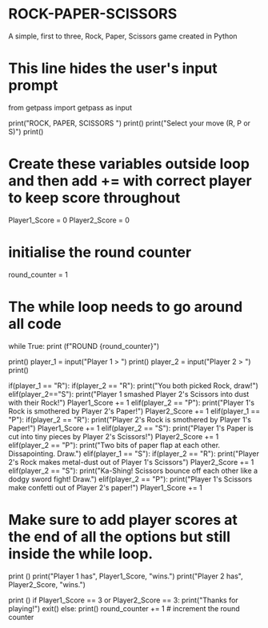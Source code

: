 # ROCK-PAPER-SCISSORS
A simple, first to three, Rock, Paper, Scissors game created in Python 

# This line hides the user's input prompt
from getpass import getpass as input

print("ROCK, PAPER, SCISSORS ")
print()
print("Select your move (R, P or S)")
print()

# Create these variables outside loop and then add += with correct player to keep score throughout
Player1_Score = 0
Player2_Score = 0

# initialise the round counter
round_counter = 1 

# The while loop needs to go around all code 
while True:
  print (f"ROUND {round_counter}")

  print()
  player_1 = input("Player 1 > ")
  print()
  player_2 = input("Player 2 > ")
  print()
  
  if(player_1 == "R"):
    if(player_2 == "R"):
      print("You both picked Rock, draw!")
    elif(player_2=="S"):
      print("Player 1 smashed Player 2's Scissors into dust with their Rock!")
      Player1_Score += 1
    elif(player_2 == "P"):
      print("Player 1's Rock is smothered by Player 2's Paper!")
      Player2_Score += 1
  elif(player_1 == "P"):
    if(player_2 == "R"):
      print("Player 2's Rock is smothered by Player 1's Paper!")
      Player1_Score += 1
    elif(player_2 == "S"):
      print("Player 1's Paper is cut into tiny pieces by Player 2's Scissors!")
      Player2_Score += 1
    elif(player_2 == "P"):
      print("Two bits of paper flap at each other. Dissapointing. Draw.")
  elif(player_1 == "S"):
    if(player_2 == "R"):
      print("Player 2's Rock makes metal-dust out of Player 1's Scissors")
      Player2_Score += 1
    elif(player_2 == "S"):
      print("Ka-Shing! Scissors bounce off each other like a dodgy sword fight! Draw.")
    elif(player_2 == "P"):
      print("Player 1's Scissors make confetti out of Player 2's paper!")
      Player1_Score += 1
  
# Make sure to add player scores at the end of all the options but still inside the while loop.
  print ()
  print("Player 1 has", Player1_Score, "wins.")
  print("Player 2 has", Player2_Score, "wins.")

  print ()
  if Player1_Score == 3 or Player2_Score == 3:
    print("Thanks for playing!")
    exit()
  else:
    print()
    round_counter += 1 # increment the round counter
